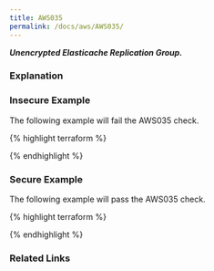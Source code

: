 ```yaml
---
title: AWS035
permalink: /docs/aws/AWS035/
---
```


***Unencrypted Elasticache Replication Group.***

### Explanation






### Insecure Example

The following example will fail the AWS035 check.

{% highlight terraform %}



{% endhighlight %}



### Secure Example

The following example will pass the AWS035 check.

{% highlight terraform %}



{% endhighlight %}


### Related Links


